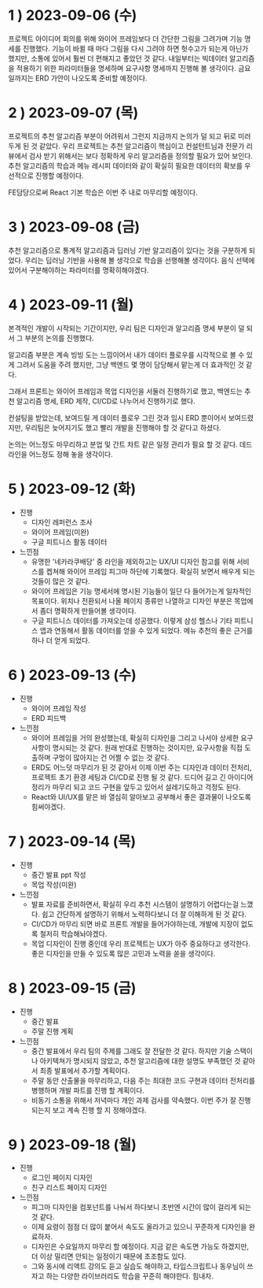 # 1 ) 2023-09-06 (수)

프로젝트 아이디어 회의를 위해 와이어 프레임보다 더 간단한 그림을 그려가며 기능 명세를 진행했다. 기능이 바뀔 때 마다 그림을 다시 그려야 하면 헛수고가 되는게 아닌가 했지만, 소통에 있어서 훨씬 더 편해지고 좋았던 것 같다.
내일부터는 빅데이터 알고리즘을 적용하기 위한 파라미터들을 명세하며 요구사항 명세까지 진행해 볼 생각이다.
금요일까지는 ERD 가안이 나오도록 준비할 예정이다.

# 2 ) 2023-09-07 (목)

프로젝트의 추천 알고리즘 부분이 어려워서 그런지 지금까지 논의가 덜 되고 뒤로 미러두게 된 것 같았다. 우리 프로젝트는 추천 알고리즘이 핵심이고 컨설턴트님과 전문가 리뷰에서 검사 받기 위해서는 보다 정확하게 우리 알고리즘을 정의할 필요가 있어 보인다.
추천 알고리즘의 학습과 메뉴 레시피 데이터와 같이 확실히 필요한 데이터의 확보를 우선적으로 진행할 예정이다.

FE담당으로써 React 기본 학습은 이번 주 내로 마무리할 예정이다.

# 3 ) 2023-09-08 (금)

추천 알고리즘으로 통계적 알고리즘과 딥러닝 기반 알고리즘이 있다는 것을 구분하게 되었다. 우리는 딥러닝 기반을 사용해 볼 생각으로 학습을 선행해볼 생각이다.
음식 선택에 있어서 구분해야하는 파라미터를 명확히해야겠다.

# 4 ) 2023-09-11 (월)

본격적인 개발이 시작되는 기간이지만, 우리 팀은 디자인과 알고리즘 명세 부분이 덜 되서 그 부분의 논의를 진행했다.

알고리즘 부분은 계속 빙빙 도는 느낌이어서 내가 데이터 플로우를 시각적으로 볼 수 있게 그려서 도움을 주려 했지만,
그냥 백엔드 몇 명이 담당해서 맡는게 더 효과적인 것 같다.

그래서 프론트는 와이어 프레임과 목업 디자인을 서둘러 진행하기로 했고,
백엔드는 추천 알고리즘 명세, ERD 제작, CI/CD로 나누어서 진행하기로 했다.

컨설팅을 받았는데, 보여드릴 게 데이터 플로우 그린 것과 임시 ERD 뿐이어서 보여드렸지만, 우리팀은 늦어지기도 했고
빨리 개발을 진행해야 할 것 같다고 하셨다.

논의는 어느정도 마무리하고 분업 및 간트 차트 같은 일정 관리가 필요 할 것 같다.
데드라인을 어느정도 정해 놓을 생각이다.

# 5 ) 2023-09-12 (화)

- 진행
  - 디자인 레퍼런스 조사
  - 와이어 프레임(미완)
  - 구글 피트니스 활동 데이터
- 느낀점
  - 유명한 '네카라쿠배당' 중 라인을 제외하고는 UX/UI 디자인 참고를 위해 서비스를 켑쳐해 와이어 프레임 피그마 하단에 기록했다. 확실히 보면서 배우게 되는 것들이 많은 것 같다.
  - 와이어 프레임은 기능 명세서에 명시된 기능들이 일단 다 들어가는게 일차적인 목표이다. 위치나 전환되서 나올 페이지 종류만 나열하고 디자인 부분은 목업에서 좀더 명확하게 만들어볼 생각이다.
  - 구글 피트니스 데이터를 가져오는데 성공했다. 이렇게 삼성 헬스나 기타 피트니스 앱과 연동해서 활동 데이터를 얻을 수 있게 되었다. 메뉴 추천의 좋은 근거를 하나 더 얻게 되었다.

# 6 ) 2023-09-13 (수)

- 진행
  - 와이어 프레임 작성
  - ERD 피드백
- 느낀점
  - 와이어 프레임을 거의 완성했는데, 확실히 디자인을 그리고 나서야 상세한 요구사항이 명시되는 것 같다. 원래 반대로 진행하는 것이지만, 요구사항을 직접 도출하며 구멍이 많아지는 건 어쩔 수 없는 것 같다.
  - ERD도 어느덧 마무리가 된 것 같아서 이제 이번 주는 디자인과 데이터 전처리, 프로젝트 초기 환경 세팅과 CI/CD로 진행 될 것 같다. 드디어 길고 긴 아이디어 정리가 마무리 되고 코드 구현을 앞두고 있어서 설레기도하고 걱정도 된다.
  - React와 UI/UX를 맡은 바 열심히 알아보고 공부해서 좋은 결과물이 나오도록 힘써야겠다.

# 7 ) 2023-09-14 (목)

- 진행
  - 중간 발표 ppt 작성
  - 목업 작성(미완)
- 느낀점
  - 발표 자료를 준비하면서, 확실히 우리 추천 시스템이 설명하기 어렵다는걸 느꼈다. 쉽고 간단하게 설명하기 위해서 노력하다보니 더 잘 이해하게 된 것 같다.
  - CI/CD가 마무리 되면 바로 프론트 개발을 들어가야하는데, 개발에 지장이 없도록 철저히 학습해놔야겠다.
  - 목업 디자인이 진행 중인데 우리 프로젝트는 UX가 아주 중요하다고 생각한다. 좋은 디자인을 만들 수 있도록 많은 고민과 노력을 쏟을 생각이다.

# 8 ) 2023-09-15 (금)

- 진행
  - 중간 발표
  - 주말 진행 계획
- 느낀점
  - 중간 발표에서 우리 팀의 주제를 그래도 잘 전달한 것 같다. 하지만 기술 스택이나 아키텍쳐가 명시되지 않았고, 추천 알고리즘에 대한 설명도 부족했던 것 같아서 최종 발표에서 추가할 계획이다.
  - 주말 동안 산출물을 마무리하고, 다음 주는 최대한 코드 구현과 데이터 전처리를 병행하며 개발 파트를 진행 할 계획이다.
  - 비동기 소통을 위해서 저녁마다 개인 과제 검사를 약속했다. 이번 주가 잘 진행 되는지 보고 계속 진행 할 지 정해야겠다.

# 9 ) 2023-09-18 (월)

- 진행
  - 로그인 페이지 디자인
  - 친구 리스트 페이지 디자인
- 느낀점
  - 피그마 디자인을 컴포넌트를 나눠서 하다보니 초반엔 시간이 많이 걸리게 되는 것 같다.
  - 이제 요령이 점점 더 많이 붙어서 속도도 올라가고 있으니 꾸준하게 디자인을 완료하자.
  - 디자인은 수요일까지 마무리 할 예정이다. 지금 같은 속도면 가능도 하겠지만, 더 이상 밀리면 안되는 일정이기 때문에 초조함도 있다.
  - 그와 동시에 리액트 강의도 듣고 실습도 해야하고, 타입스크립트나 동우님이 쓰자고 하는 다양한 라이브러리도 학습을 꾸준히 해야한다. 힘내자.
